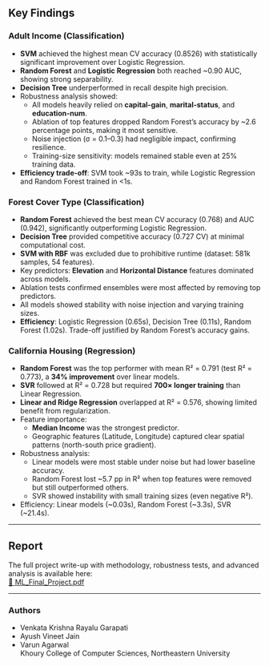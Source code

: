 ## Key Findings

### Adult Income (Classification)
- **SVM** achieved the highest mean CV accuracy (0.8526) with statistically significant improvement over Logistic Regression.  
- **Random Forest** and **Logistic Regression** both reached ~0.90 AUC, showing strong separability.  
- **Decision Tree** underperformed in recall despite high precision.  
- Robustness analysis showed:
  - All models heavily relied on **capital-gain**, **marital-status**, and **education-num**.  
  - Ablation of top features dropped Random Forest’s accuracy by ~2.6 percentage points, making it most sensitive.  
  - Noise injection (σ = 0.1–0.3) had negligible impact, confirming resilience.  
  - Training-size sensitivity: models remained stable even at 25% training data.  
- **Efficiency trade-off**: SVM took ~93s to train, while Logistic Regression and Random Forest trained in <1s.

### Forest Cover Type (Classification)
- **Random Forest** achieved the best mean CV accuracy (0.768) and AUC (0.942), significantly outperforming Logistic Regression.  
- **Decision Tree** provided competitive accuracy (0.727 CV) at minimal computational cost.  
- **SVM with RBF** was excluded due to prohibitive runtime (dataset: 581k samples, 54 features).  
- Key predictors: **Elevation** and **Horizontal Distance** features dominated across models.  
- Ablation tests confirmed ensembles were most affected by removing top predictors.  
- All models showed stability with noise injection and varying training sizes.  
- **Efficiency**: Logistic Regression (0.65s), Decision Tree (0.11s), Random Forest (1.02s). Trade-off justified by Random Forest’s accuracy gains.

### California Housing (Regression)
- **Random Forest** was the top performer with mean R² = 0.791 (test R² = 0.773), a **34% improvement** over linear models.  
- **SVR** followed at R² = 0.728 but required **700× longer training** than Linear Regression.  
- **Linear and Ridge Regression** overlapped at R² = 0.576, showing limited benefit from regularization.  
- Feature importance:
  - **Median Income** was the strongest predictor.  
  - Geographic features (Latitude, Longitude) captured clear spatial patterns (north-south price gradient).  
- Robustness analysis:
  - Linear models were most stable under noise but had lower baseline accuracy.  
  - Random Forest lost ~5.7 pp in R² when top features were removed but still outperformed others.  
  - SVR showed instability with small training sizes (even negative R²).  
- Efficiency: Linear models (~0.03s), Random Forest (~3.3s), SVR (~21.4s).  

---

## Report
The full project write-up with methodology, robustness tests, and advanced analysis is available here:  
[📄 ML_Final_Project.pdf](docs/ML_Final_Project.pdf)

---

### Authors
- Venkata Krishna Rayalu Garapati  
- Ayush Vineet Jain  
- Varun Agarwal  
Khoury College of Computer Sciences, Northeastern University
